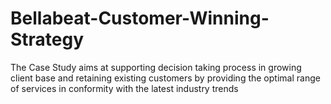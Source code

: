 # Bellabeat-Customer-Winning-Strategy
The Case Study aims at supporting decision taking process in growing client base and retaining existing customers by providing the optimal range of services in conformity with the latest industry trends
